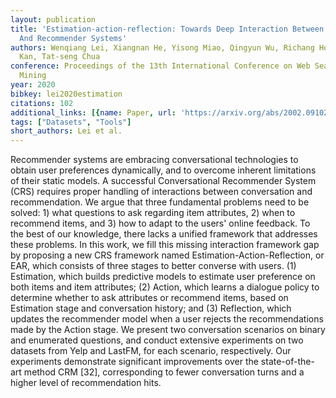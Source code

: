 ```yaml
---
layout: publication
title: 'Estimation-action-reflection: Towards Deep Interaction Between Conversational
  And Recommender Systems'
authors: Wenqiang Lei, Xiangnan He, Yisong Miao, Qingyun Wu, Richang Hong, Min-yen
  Kan, Tat-seng Chua
conference: Proceedings of the 13th International Conference on Web Search and Data
  Mining
year: 2020
bibkey: lei2020estimation
citations: 102
additional_links: [{name: Paper, url: 'https://arxiv.org/abs/2002.09102'}]
tags: ["Datasets", "Tools"]
short_authors: Lei et al.
---
```

Recommender systems are embracing conversational technologies to obtain user
preferences dynamically, and to overcome inherent limitations of their static
models. A successful Conversational Recommender System (CRS) requires proper
handling of interactions between conversation and recommendation. We argue that
three fundamental problems need to be solved: 1) what questions to ask
regarding item attributes, 2) when to recommend items, and 3) how to adapt to
the users' online feedback. To the best of our knowledge, there lacks a unified
framework that addresses these problems.
  In this work, we fill this missing interaction framework gap by proposing a
new CRS framework named Estimation-Action-Reflection, or EAR, which consists of
three stages to better converse with users. (1) Estimation, which builds
predictive models to estimate user preference on both items and item
attributes; (2) Action, which learns a dialogue policy to determine whether to
ask attributes or recommend items, based on Estimation stage and conversation
history; and (3) Reflection, which updates the recommender model when a user
rejects the recommendations made by the Action stage. We present two
conversation scenarios on binary and enumerated questions, and conduct
extensive experiments on two datasets from Yelp and LastFM, for each scenario,
respectively. Our experiments demonstrate significant improvements over the
state-of-the-art method CRM [32], corresponding to fewer conversation turns and
a higher level of recommendation hits.